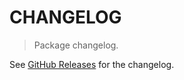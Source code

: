 # CHANGELOG

> Package changelog.

See [GitHub Releases](https://github.com/stdlib-js/stats-base-dists-triangular-mgf/releases) for the changelog.